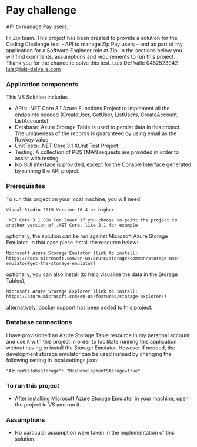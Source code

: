 # Pay challenge
API to manage Pay users.

Hi Zip team. This project has been created to provide a solution for the Coding Challenge test - API to manage Zip Pay users - and as part of my application for a Software Engineer role at Zip. In the sections below you will find comments, assumptions and requirements to run this project. Thank you for the chance to solve this test.
Luis Del Valle
0452523942
luis@luis-delvalle.com

### Application components

This VS Solution includes
* APIs: .NET Core 3.1 Azure Functions Project to implement all the endpoints needed (CreateUser, GetUser, ListUsers, CreateAccount, ListAccounts)
* Database: Azure Storage Table is used to persist data in this project. The uniqueness of the records is guaranteed by using email as the Rowkey value 
* UnitTests: .NET Core 3.1 XUnit Test Project
* Testing: A collection of POSTMAN requests are provided in order to assist with testing 
* No GUI interface is provided, except for the Console Interface generated by running the API project.


### Prerequisites

To run this project on your local machine, you will need:

```
Visual Studio 2019 Version 16.4 or higher
```
```
.NET Core 3.1 SDK (or lower if you choose to point the project to another version of .NET Core, like 2.1 for example
```
optionally, the solution can be run against Microsoft Azure Storage Emulator. In that case plese install the resource below:
```
Microsoft Azure Storage Emulator (link to install: https://docs.microsoft.com/en-us/azure/storage/common/storage-use-emulator#get-the-storage-emulator)
```

optionally, you can also install (to help visualise the data in the Storage Tables),

```
Microsoft Azure Storage Explorer (link to install: https://azure.microsoft.com/en-us/features/storage-explorer/)
```

alternatively, docker support has been added to this project.

### Database connections

I have provisioned an Azure Storage Table resource in my personal account and use it with this project in order to facilitate running this application without having to install the Storage Emulator. However if needed, the development storage emulator can be used instead by changing the following setting in local.settings.json:

```
"AzureWebJobsStorage": "UseDevelopmentStorage=true"
```


### To run this project

* After installing Microsoft Azure Storage Emulator in your machine, open the project in VS and run it.

### Assumptions

* No particular assumption were taken in the implementation of this solution.
